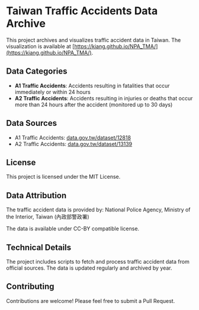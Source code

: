 # Taiwan Traffic Accidents Data Archive

This project archives and visualizes traffic accident data in Taiwan. The visualization is available at [https://kiang.github.io/NPA_TMA/](https://kiang.github.io/NPA_TMA/).

## Data Categories

* **A1 Traffic Accidents**: Accidents resulting in fatalities that occur immediately or within 24 hours
* **A2 Traffic Accidents**: Accidents resulting in injuries or deaths that occur more than 24 hours after the accident (monitored up to 30 days)

## Data Sources

* A1 Traffic Accidents: [data.gov.tw/dataset/12818](https://data.gov.tw/dataset/12818)
* A2 Traffic Accidents: [data.gov.tw/dataset/13139](https://data.gov.tw/dataset/13139)

## License

This project is licensed under the MIT License.

## Data Attribution

The traffic accident data is provided by:
National Police Agency, Ministry of the Interior, Taiwan (內政部警政署)

The data is available under CC-BY compatible license.

## Technical Details

The project includes scripts to fetch and process traffic accident data from official sources. The data is updated regularly and archived by year.

## Contributing

Contributions are welcome! Please feel free to submit a Pull Request.
